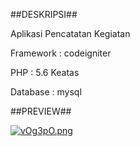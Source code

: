 ##DESKRIPSI##

Aplikasi Pencatatan Kegiatan

Framework : codeigniter

PHP : 5.6 Keatas

Database : mysql


##PREVIEW##


[![vOg3pO.png](https://a.imge.to/2019/12/18/vOg3pO.png)](https://imge.to/i/vOg3pO)
